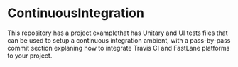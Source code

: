 # ContinuousIntegration
This repository has a project examplethat has Unitary and UI tests files that can be used to setup a continuous integration ambient, with a pass-by-pass commit section explaning how to integrate Travis CI and FastLane platforms to your project.
